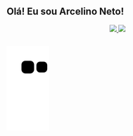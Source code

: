 ## Olá! Eu sou Arcelino Neto!


<div align="center">
  <a href="https://github.com/ArcelinoNeto">
  <img height="180em" src="https://github-readme-stats.vercel.app/api?username=ArcelinoNeto&show_icons=true&theme=dark&include_all_commits=true&count_pivate=true"/>
  <img height="180em" src="https://github-readme-stats.vercel.app/api/top-langs/?username=ArcelinoNeto&layout=compact&theme=dark&include_all_commits=true&count_pivate=true"/>
</div>
  
  ##

![Snake animation](https://github.com/ArcelinoNeto/ArcelinoNeto/blob/output/github-contribution-grid-snake.svg)
